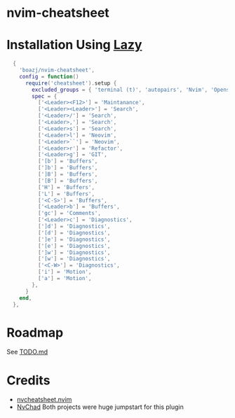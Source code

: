# nvim-cheatsheet



# Installation Using [Lazy](https://github.com/folke/lazy.nvim)

```lua
  {
    'boazj/nvim-cheatsheet',
    config = function()
      require('cheatsheet').setup {
        excluded_groups = { 'terminal (t)', 'autopairs', 'Nvim', 'Opens', ':help' },
        spec = {
          ['<Leader><F12>'] = 'Maintanance',
          ['<Leader><Leader>'] = 'Search',
          ['<Leader>/'] = 'Search',
          ['<Leader>,'] = 'Search',
          ['<Leader>s'] = 'Search',
          ['<Leader>l'] = 'Neovim',
          ['<Leader>``'] = 'Neovim',
          ['<Leader>r'] = 'Refactor',
          ['<Leader>g'] = 'GIT',
          ['[b'] = 'Buffers',
          [']b'] = 'Buffers',
          [']B'] = 'Buffers',
          ['[B'] = 'Buffers',
          ['H'] = 'Buffers',
          ['L'] = 'Buffers',
          ['<C-S>'] = 'Buffers',
          ['<Leader>b'] = 'Buffers',
          ['gc'] = 'Comments',
          ['<Leader>c'] = 'Diagnostics',
          [']d'] = 'Diagnostics',
          ['[d'] = 'Diagnostics',
          [']e'] = 'Diagnostics',
          ['[e'] = 'Diagnostics',
          [']w'] = 'Diagnostics',
          ['[w'] = 'Diagnostics',
          ['<C-W>'] = 'Diagnostics',
          ['i'] = 'Motion',
          ['a'] = 'Motion',
        },
      }
    end,
  },
```

# Roadmap

See [TODO.md](TODO.md)


# Credits
* [nvcheatsheet.nvim](https://github.com/smartinellimarco/nvcheatsheet.nvim)
* [NvChad](https://nvchad.com/)
Both projects were huge jumpstart for this plugin
